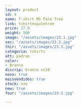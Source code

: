 ```yaml
---
layout: product
id: 4
name: T-shirt MS Palm Tree
link: tshirtmspalmtree
price: 17.9
weight: 500
image: "/assets/images/23.1.jpg"
sec: "/assets/images/23.2.jpg"
thir: "/assets/images/23.3.jpg"
categoria: tshirts
att: padrao
color:
- Branco
discrip: branco ss19
novo: true
maisvendidos: true
stock: nao
new: true
four: "/assets/images/23-2.jpg"

---
```


